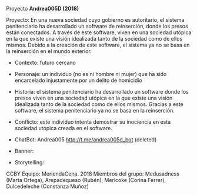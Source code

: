 

Proyecto **Andrea005D (2018)** 



Proyecto:  En una nueva sociedad cuyo gobierno es autoritario, el sistema penitenciario ha desarrollado un software de reinserción, donde los presos están conectados. A través de este software, viven en una sociedad utópica en la que existe una visión idealizada tanto de la sociedad como de ellos mismos. Debido a la creación de este software, el sistema ya no se basa en la reinserción en el mundo exterior.

- Contexto: futuro cercano

- Personaje: un individuo (no es ni hombre ni mujer) que ha sido encarcelado injustamente por un delito de homicidio

- Historia: el sistema penitenciario ha desarrollado un software donde los presos viven en una sociedad utópica en la que existe una visión idealizada tanto de la sociedad como de ellos mismos. Gracias a este software, el sistema penitenciario ya no se basa en la reinserción.

- Conflicto: este individuo intenta demostrar su inociencia en esta sociedad utópica creada en el software. 



- ChatBot:  Andrea005 http://t.me/andrea005d_bot  (deleted)

- Banner: 

- Storytelling: 


CCBY Equipo: MeriendaCena. 2018
Miembros del grupo: Medusadness (Marta Ortega), Arepadequeso (Rubén), Mericoke (Corina Ferrer), Dulcedeleche (Constanza Muñoz)
